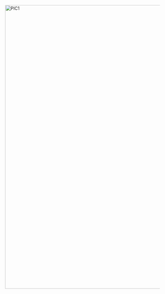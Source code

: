 <img width="920" alt="PIC1" src="https://github.com/user-attachments/assets/33c44810-399a-48d7-bbfb-c07be5ed77a1" />

